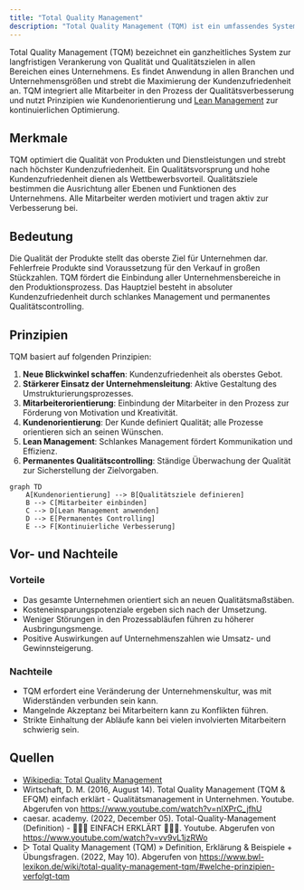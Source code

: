 ```yaml
---
title: "Total Quality Management"
description: "Total Quality Management (TQM) ist ein umfassendes System zur Verankerung von Qualität in allen Unternehmensbereichen. Es zielt auf Kundenzufriedenheit ab, integriert alle Mitarbeiter und fördert kontinuierliche Verbesserung durch Prinzipien wie Kundenorientierung und Lean Management."
---
```


Total Quality Management (TQM) bezeichnet ein ganzheitliches System zur langfristigen Verankerung von Qualität und Qualitätszielen in allen Bereichen eines Unternehmens. Es findet Anwendung in allen Branchen und Unternehmensgrößen und strebt die Maximierung der Kundenzufriedenheit an. TQM integriert alle Mitarbeiter in den Prozess der Qualitätsverbesserung und nutzt Prinzipien wie Kundenorientierung und [Lean Management](/open-fidup/lerninhalte/lean-management) zur kontinuierlichen Optimierung.

## Merkmale
TQM optimiert die Qualität von Produkten und Dienstleistungen und strebt nach höchster Kundenzufriedenheit. Ein Qualitätsvorsprung und hohe Kundenzufriedenheit dienen als Wettbewerbsvorteil. Qualitätsziele bestimmen die Ausrichtung aller Ebenen und Funktionen des Unternehmens. Alle Mitarbeiter werden motiviert und tragen aktiv zur Verbesserung bei.

## Bedeutung
Die Qualität der Produkte stellt das oberste Ziel für Unternehmen dar. Fehlerfreie Produkte sind Voraussetzung für den Verkauf in großen Stückzahlen. TQM fördert die Einbindung aller Unternehmensbereiche in den Produktionsprozess. Das Hauptziel besteht in absoluter Kundenzufriedenheit durch schlankes Management und permanentes Qualitätscontrolling.

## Prinzipien
TQM basiert auf folgenden Prinzipien:

1. **Neue Blickwinkel schaffen**: Kundenzufriedenheit als oberstes Gebot.
2. **Stärkerer Einsatz der Unternehmensleitung**: Aktive Gestaltung des Umstrukturierungsprozesses.
3. **Mitarbeiterorientierung**: Einbindung der Mitarbeiter in den Prozess zur Förderung von Motivation und Kreativität.
4. **Kundenorientierung**: Der Kunde definiert Qualität; alle Prozesse orientieren sich an seinen Wünschen.
5. **Lean Management**: Schlankes Management fördert Kommunikation und Effizienz.
6. **Permanentes Qualitätscontrolling**: Ständige Überwachung der Qualität zur Sicherstellung der Zielvorgaben.

```mermaid
graph TD
    A[Kundenorientierung] --> B[Qualitätsziele definieren]
    B --> C[Mitarbeiter einbinden]
    C --> D[Lean Management anwenden]
    D --> E[Permanentes Controlling]
    E --> F[Kontinuierliche Verbesserung]
```

## Vor- und Nachteile

### Vorteile
- Das gesamte Unternehmen orientiert sich an neuen Qualitätsmaßstäben.
- Kosteneinsparungspotenziale ergeben sich nach der Umsetzung.
- Weniger Störungen in den Prozessabläufen führen zu höherer Ausbringungsmenge.
- Positive Auswirkungen auf Unternehmenszahlen wie Umsatz- und Gewinnsteigerung.

### Nachteile
- TQM erfordert eine Veränderung der Unternehmenskultur, was mit Widerständen verbunden sein kann.
- Mangelnde Akzeptanz bei Mitarbeitern kann zu Konflikten führen.
- Strikte Einhaltung der Abläufe kann bei vielen involvierten Mitarbeitern schwierig sein.

## Quellen
- [Wikipedia: Total Quality Management](https://de.wikipedia.org/wiki/Total_Quality_Management)
- Wirtschaft, D. M. (2016, August 14). Total Quality Management (TQM & EFQM) einfach erklärt - Qualitätsmanagement in Unternehmen. Youtube. Abgerufen von https://www.youtube.com/watch?v=nIXPrC_jfhU
- caesar. academy. (2022, December 05). Total-Quality-Management (Definition) - 👨🏼‍🎓 EINFACH ERKLÄRT 👩🏼‍🎓. Youtube. Abgerufen von https://www.youtube.com/watch?v=vv9vL1jzRWo
- ▷ Total Quality Management (TQM) » Definition, Erklärung & Beispiele + Übungsfragen. (2022, May 10). Abgerufen von https://www.bwl-lexikon.de/wiki/total-quality-management-tqm/#welche-prinzipien-verfolgt-tqm